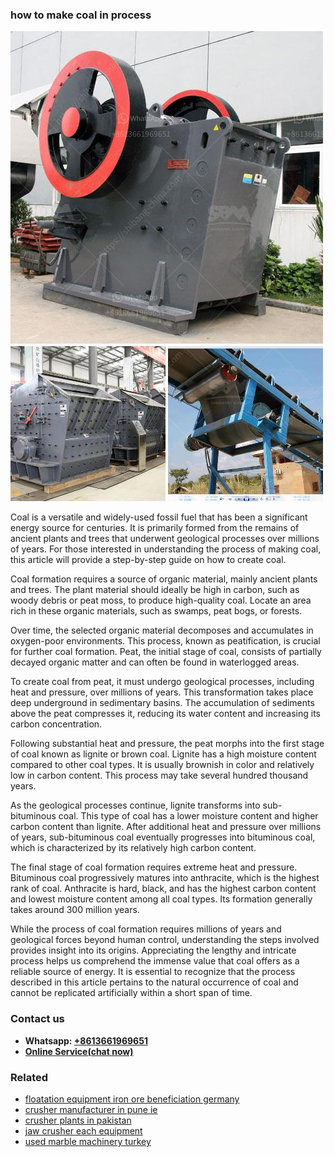<h3>how to make coal in process</h3><img src='1702260417.jpg' alt=''><p>Coal is a versatile and widely-used fossil fuel that has been a significant energy source for centuries. It is primarily formed from the remains of ancient plants and trees that underwent geological processes over millions of years. For those interested in understanding the process of making coal, this article will provide a step-by-step guide on how to create coal.</p><p>Coal formation requires a source of organic material, mainly ancient plants and trees. The plant material should ideally be high in carbon, such as woody debris or peat moss, to produce high-quality coal. Locate an area rich in these organic materials, such as swamps, peat bogs, or forests.</p><p>Over time, the selected organic material decomposes and accumulates in oxygen-poor environments. This process, known as peatification, is crucial for further coal formation. Peat, the initial stage of coal, consists of partially decayed organic matter and can often be found in waterlogged areas.</p><p>To create coal from peat, it must undergo geological processes, including heat and pressure, over millions of years. This transformation takes place deep underground in sedimentary basins. The accumulation of sediments above the peat compresses it, reducing its water content and increasing its carbon concentration.</p><p>Following substantial heat and pressure, the peat morphs into the first stage of coal known as lignite or brown coal. Lignite has a high moisture content compared to other coal types. It is usually brownish in color and relatively low in carbon content. This process may take several hundred thousand years.</p><p>As the geological processes continue, lignite transforms into sub-bituminous coal. This type of coal has a lower moisture content and higher carbon content than lignite. After additional heat and pressure over millions of years, sub-bituminous coal eventually progresses into bituminous coal, which is characterized by its relatively high carbon content.</p><p>The final stage of coal formation requires extreme heat and pressure. Bituminous coal progressively matures into anthracite, which is the highest rank of coal. Anthracite is hard, black, and has the highest carbon content and lowest moisture content among all coal types. Its formation generally takes around 300 million years.</p><p>While the process of coal formation requires millions of years and geological forces beyond human control, understanding the steps involved provides insight into its origins. Appreciating the lengthy and intricate process helps us comprehend the immense value that coal offers as a reliable source of energy. It is essential to recognize that the process described in this article pertains to the natural occurrence of coal and cannot be replicated artificially within a short span of time.</p><h3>Contact us</h3><ul><li><strong>Whatsapp:&nbsp;<a href="https://wa.me/8613661969651">+8613661969651</a></strong></li><li><a href="https://swt.shibang-china.com/?git&amp;zhl&amp;how to make coal in process"><strong>Online Service(chat now)</strong></a></li></ul><h3>Related</h3><ul><li><a href='floatation equipment iron ore beneficiation germany.md'>floatation equipment iron ore beneficiation germany</a></li><li><a href='crusher manufacturer in pune ie.md'>crusher manufacturer in pune ie</a></li><li><a href='crusher plants in pakistan.md'>crusher plants in pakistan</a></li><li><a href='jaw crusher each equipment.md'>jaw crusher each equipment</a></li><li><a href='used marble machinery turkey.md'>used marble machinery turkey</a></li></ul>